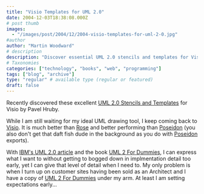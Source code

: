 ```yaml
---
title: "Visio Templates for UML 2.0"
date: 2004-12-03T18:38:08.000Z
# post thumb
images:
  - "/images/post/2004/12/2004-visio-templates-for-uml-2-0.jpg"
#author
author: "Martin Woodward"
# description
description: "Discover essential UML 2.0 stencils and templates for Visio by Pavel Hruby for effective and flexible diagramming."
# Taxonomies
categories: ["technology", "books", "web", "programming"]
tags: ["blog", "archive"]
type: "regular" # available type (regular or featured)
draft: false
---
```


Recently discovered these excellent [UML 2.0 Stencils and Templates](http://www.phruby.com/stencildownload.html) for Visio by Pavel Hruby.

While I am still waiting for my ideal UML drawing tool, I keep coming back to [Visio](http://r.office.microsoft.com/r/rlidAppFolder?clid=1033&p1=visio). It is much better than [Rose](http://www-306.ibm.com/software/rational/) and better performing than [Poseidon](http://www.gentleware.com/) (you also don't get that daft fish dude in the background as you do with [Poseidon](http://www.gentleware.com/) exports).

With [IBM's UML 2.0 article](http://www-106.ibm.com/developerworks/rational/library/3101.html) and the book [UML 2 For Dummies](http://www.amazon.co.uk/exec/obidos/ASIN/0764526146/woodwardwebcom), I can express what I want to without getting to bogged down in implmentation detail too early, yet I can give that level of detail when I need to. My only problem is when I turn up on customer sites having been sold as an Architect and I have a copy of [UML 2 For Dummies](http://www.amazon.co.uk/exec/obidos/ASIN/0764526146/woodwardwebcom) under my arm. At least I am setting expectations early...
